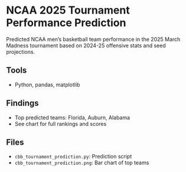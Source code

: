 # NCAA 2025 Tournament Performance Prediction
Predicted NCAA men’s basketball team performance in the 2025 March Madness tournament based on 2024-25 offensive stats and seed projections.

## Tools
- Python, pandas, matplotlib

## Findings
- Top predicted teams: Florida, Auburn, Alabama
- See chart for full rankings and scores

## Files
- `cbb_tournament_prediction.py`: Prediction script
- `cbb_tournament_prediction.png`: Bar chart of top teams
